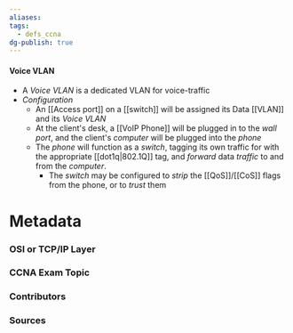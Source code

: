 ```yaml
---
aliases: 
tags:
  - defs_ccna
dg-publish: true
---
```

#### Voice VLAN
- A *Voice VLAN* is a dedicated VLAN for voice-traffic
- *Configuration*
	- An [[Access port]] on a [[switch]] will be assigned its Data [[VLAN]] and its *Voice VLAN*
	- At the client's desk, a [[VoIP Phone]] will be plugged in to the *wall port*, and the client's *computer* will be plugged into the *phone*
	- The *phone* will function as a *switch*, tagging its own traffic for with the appropriate [[dot1q|802.1Q]] tag, and *forward* data *traffic* to and from the *computer*.
		- The *switch* may be configured to *strip* the [[QoS]]/[[CoS]] flags from the phone, or to *trust* them








# Metadata
### OSI or TCP/IP Layer

### CCNA Exam Topic

### Contributors

### Sources

